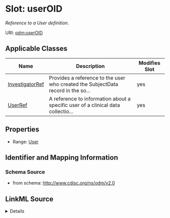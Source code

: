 # Slot: userOID


_Reference to a User definition._



URI: [odm:userOID](http://www.cdisc.org/ns/odm/v2.0/userOID)



<!-- no inheritance hierarchy -->




## Applicable Classes

| Name | Description | Modifies Slot |
| --- | --- | --- |
[InvestigatorRef](InvestigatorRef.md) | Provides a reference to the user who created the SubjectData record in the so... |  yes  |
[UserRef](UserRef.md) | A reference to information about a specific user of a clinical data collectio... |  yes  |







## Properties

* Range: [User](User.md)





## Identifier and Mapping Information







### Schema Source


* from schema: http://www.cdisc.org/ns/odm/v2.0




## LinkML Source

<details>
```yaml
name: userOID
description: Reference to a User definition.
from_schema: http://www.cdisc.org/ns/odm/v2.0
rank: 1000
alias: userOID
domain_of:
- InvestigatorRef
- UserRef
range: User

```
</details>